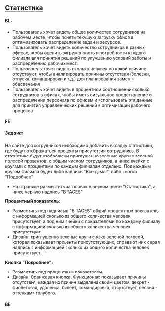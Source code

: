## [Статистика](https://tages-admin-portal-dev.tages.dev/dashboard)

#### BL:
* Пользователь хочет видеть общее количество сотрудников на рабочем месте, чтобы понять текущую загрузку офиса и оптимизировать распределение задач и ресурсов.
* Пользователь хочет видеть количество сотрудников в разных офисах, чтобы оценить загруженность и потребности каждого филиала для принятия решений по улучшению условий работы и распределению рабочих мест.
* Пользователь хочет видеть сколько человек по какой причине отсуствуют, чтобы анализировать причины отсутствия (болезни, отпуска, командировки и т.д.) для планирования замен и обеспечения
* Пользователь хочет видеть в процентном соотношении сколько сотрудников в офисах, чтобы иметь визуальное представление о распределении персонала по офисам и использовать эти данные для принятия управленческих решений и оптимизации рабочего процесса. 

#### FE
##### Задача:
На сайте для сотрудников необходимо добавить вкладку статистики, где будут отображаться проценты присутствия сотрудников. В статистике будут отображены приглушенно зеленые круги с зеленой полосой процентов: с общим числом сотрудников, а ниже ячейки с кругами с процентами по каждым филиалам отдельно. Под каждым кругом филиала будет либо надпись "Все дома!", либо кнопка "Подробнее".

* На странице разместить заголовок в черном цвете "Статистика", а ниже черную надпись "В TAGES"

**Процентный показатель:** 
* Разместить под надписью "В TAGES" общий процентный показатель с информацией сколько из общего количества человек присутствует, а под ним ячейки с показателями по каждому филиалу с информацией сколько из общего количества человек присутствует.
* Дизайн: приглушенно зеленые круги с ярко зеленой полосой, которая показывает проценты присутствующих, справа от них серая надпись с информацией сколько из общего количества человек присутствует.

**Кнопка "Подробнее":**
  * Разместить под процентным показателем.
  * Дизайн: Оранжевая кнопка. Функционал: показывает причины отсутствия, каждая из причин выделена своим цветом: декрет - фиолетовая, удаленка, болеет, командировка, отсутствует, сессия - оттенками голубого.

#### BE
